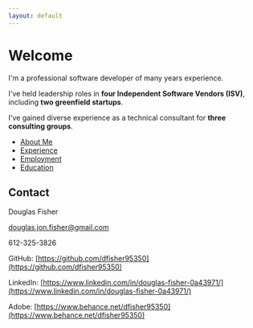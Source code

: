 ```yaml
---
layout: default
---
```


# Welcome

I'm a professional software developer of many years experience.

I've held leadership roles in **four Independent Software Vendors (ISV)**, including **two greenfield startups**.

I've gained diverse experience as a technical consultant for **three consulting groups**.


- [About Me](./about)
- [Experience](./experience)
- [Employment](./employment)
- [Education](./education)

## Contact

Douglas Fisher

douglas.jon.fisher@gmail.com

612-325-3826

GitHub: [https://github.com/dfisher95350](https://github.com/dfisher95350)

LinkedIn: [https://www.linkedin.com/in/douglas-fisher-0a43971/](https://www.linkedin.com/in/douglas-fisher-0a43971/)

Adobe: [https://www.behance.net/dfisher95350](https://www.behance.net/dfisher95350)
